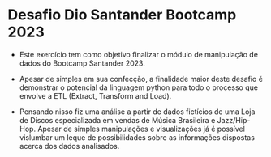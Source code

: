 # Desafio Dio Santander Bootcamp 2023 

 - Este exercício tem como objetivo finalizar o módulo de manipulação de dados do Bootcamp Santander 2023.
 - Apesar de simples em sua confecção, a finalidade maior deste desafio é demonstrar o potencial da linguagem python para todo o processo que envolve a ETL (Extract, Transform and Load). 

 - Pensando nisso fiz uma análise a partir de dados fictícios de uma Loja de Discos especializada em vendas de Música Brasileira e Jazz/Hip-Hop. Apesar de simples manipulações e visualizações já é possível vislumbar um leque de possibilidades sobre as informações dispostas acerca dos dados analisados.
